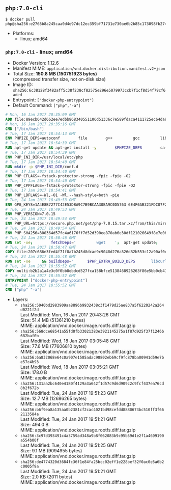 ## `php:7.0-cli`

```console
$ docker pull php@sha256:e2765b8a245caa0d4e97dc12ec359bf71731e730ae6b2b85c173098fb2744ebd
```

-	Platforms:
	-	linux; amd64

### `php:7.0-cli` - linux; amd64

-	Docker Version: 1.12.6
-	Manifest MIME: `application/vnd.docker.distribution.manifest.v2+json`
-	Total Size: **150.8 MB (150751923 bytes)**  
	(compressed transfer size, not on-disk size)
-	Image ID: `sha256:6c38128f3482aff5c38f238cf82575e296e5079973ccb7f1cf8d54f79cf6aded`
-	Entrypoint: `["docker-php-entrypoint"]`
-	Default Command: `["php","-a"]`

```dockerfile
# Mon, 16 Jan 2017 20:35:09 GMT
ADD file:89ecb642d662ee7edbb868340551106d51336c7e589fdaca4111725ec64da957 in / 
# Mon, 16 Jan 2017 20:35:16 GMT
CMD ["/bin/bash"]
# Tue, 17 Jan 2017 18:54:13 GMT
ENV PHPIZE_DEPS=autoconf 		file 		g++ 		gcc 		libc-dev 		make 		pkg-config 		re2c
# Tue, 17 Jan 2017 18:54:39 GMT
RUN apt-get update && apt-get install -y 		$PHPIZE_DEPS 		ca-certificates 		curl 		libedit2 		libsqlite3-0 		libxml2 		xz-utils 	--no-install-recommends && rm -r /var/lib/apt/lists/*
# Tue, 17 Jan 2017 18:54:39 GMT
ENV PHP_INI_DIR=/usr/local/etc/php
# Tue, 17 Jan 2017 18:54:40 GMT
RUN mkdir -p $PHP_INI_DIR/conf.d
# Tue, 17 Jan 2017 18:54:40 GMT
ENV PHP_CFLAGS=-fstack-protector-strong -fpic -fpie -O2
# Tue, 17 Jan 2017 18:54:40 GMT
ENV PHP_CPPFLAGS=-fstack-protector-strong -fpic -fpie -O2
# Tue, 17 Jan 2017 18:54:41 GMT
ENV PHP_LDFLAGS=-Wl,-O1 -Wl,--hash-style=both -pie
# Tue, 24 Jan 2017 18:49:53 GMT
ENV GPG_KEYS=1A4E8B7277C42E53DBA9C7B9BCAA30EA9C0D5763 6E4F6AB321FDC07F2C332E3AC2BF0BC433CFC8B3
# Tue, 24 Jan 2017 18:49:53 GMT
ENV PHP_VERSION=7.0.15
# Tue, 24 Jan 2017 18:49:54 GMT
ENV PHP_URL=https://secure.php.net/get/php-7.0.15.tar.xz/from/this/mirror PHP_ASC_URL=https://secure.php.net/get/php-7.0.15.tar.xz.asc/from/this/mirror
# Tue, 24 Jan 2017 18:49:54 GMT
ENV PHP_SHA256=300364d57fc4a6176ff7d52d390ee870ab6e30df121026649f8e7e0b9657fe93 PHP_MD5=dca23412f3e3b3987e582091b751925d
# Tue, 24 Jan 2017 18:50:46 GMT
RUN set -xe; 		fetchDeps=' 		wget 	'; 	apt-get update; 	apt-get install -y --no-install-recommends $fetchDeps; 	rm -rf /var/lib/apt/lists/*; 		mkdir -p /usr/src; 	cd /usr/src; 		wget -O php.tar.xz "$PHP_URL"; 		if [ -n "$PHP_SHA256" ]; then 		echo "$PHP_SHA256 *php.tar.xz" | sha256sum -c -; 	fi; 	if [ -n "$PHP_MD5" ]; then 		echo "$PHP_MD5 *php.tar.xz" | md5sum -c -; 	fi; 		if [ -n "$PHP_ASC_URL" ]; then 		wget -O php.tar.xz.asc "$PHP_ASC_URL"; 		export GNUPGHOME="$(mktemp -d)"; 		for key in $GPG_KEYS; do 			gpg --keyserver ha.pool.sks-keyservers.net --recv-keys "$key"; 		done; 		gpg --batch --verify php.tar.xz.asc php.tar.xz; 		rm -r "$GNUPGHOME"; 	fi; 		apt-get purge -y --auto-remove $fetchDeps
# Tue, 24 Jan 2017 18:50:47 GMT
COPY file:207c686e3fed4f71f8a7b245d8dcae9c9048d276a326d82b553c12a90af0c0ca in /usr/local/bin/ 
# Tue, 24 Jan 2017 18:55:48 GMT
RUN set -xe 	&& buildDeps=" 		$PHP_EXTRA_BUILD_DEPS 		libcurl4-openssl-dev 		libedit-dev 		libsqlite3-dev 		libssl-dev 		libxml2-dev 	" 	&& apt-get update && apt-get install -y $buildDeps --no-install-recommends && rm -rf /var/lib/apt/lists/* 		&& export CFLAGS="$PHP_CFLAGS" 		CPPFLAGS="$PHP_CPPFLAGS" 		LDFLAGS="$PHP_LDFLAGS" 	&& docker-php-source extract 	&& cd /usr/src/php 	&& ./configure 		--with-config-file-path="$PHP_INI_DIR" 		--with-config-file-scan-dir="$PHP_INI_DIR/conf.d" 				--disable-cgi 				--enable-ftp 		--enable-mbstring 		--enable-mysqlnd 				--with-curl 		--with-libedit 		--with-openssl 		--with-zlib 				$PHP_EXTRA_CONFIGURE_ARGS 	&& make -j "$(nproc)" 	&& make install 	&& { find /usr/local/bin /usr/local/sbin -type f -executable -exec strip --strip-all '{}' + || true; } 	&& make clean 	&& docker-php-source delete 		&& apt-get purge -y --auto-remove -o APT::AutoRemove::RecommendsImportant=false $buildDeps
# Tue, 24 Jan 2017 18:55:52 GMT
COPY multi:b2b2a1a4e3c0f0bb8ebdcd527fca158bfce5138468926263f86e5bb0cb41970f in /usr/local/bin/ 
# Tue, 24 Jan 2017 18:55:52 GMT
ENTRYPOINT ["docker-php-entrypoint"]
# Tue, 24 Jan 2017 18:55:52 GMT
CMD ["php" "-a"]
```

-	Layers:
	-	`sha256:5040bd2983909aa8896b9932438c3f1479d25ae837a5f6220242a264d0221f2d`  
		Last Modified: Mon, 16 Jan 2017 20:43:26 GMT  
		Size: 51.4 MB (51361210 bytes)  
		MIME: application/vnd.docker.image.rootfs.diff.tar.gzip
	-	`sha256:568dce68541a55fd0fb33021383e3921145275a1f87d925f37f1246b682baf0b`  
		Last Modified: Wed, 18 Jan 2017 03:05:48 GMT  
		Size: 77.6 MB (77606810 bytes)  
		MIME: application/vnd.docker.image.rootfs.diff.tar.gzip
	-	`sha256:6a832068e64c0a907e1585adac98802eb69cf9fc878ba00941d59e7be57c4b93`  
		Last Modified: Wed, 18 Jan 2017 03:05:21 GMT  
		Size: 178.0 B  
		MIME: application/vnd.docker.image.rootfs.diff.tar.gzip
	-	`sha256:131aa2bc640e4180f4129a3a642f1d57c9d6d909c2c9fcf437ea76cd8b2f672b`  
		Last Modified: Tue, 24 Jan 2017 19:51:23 GMT  
		Size: 12.7 MB (12686265 bytes)  
		MIME: application/vnd.docker.image.rootfs.diff.tar.gzip
	-	`sha256:b6f9ea8a135aa0b2381cf2cac4021bd98cefdd8880673bc510ff3f662113584a`  
		Last Modified: Tue, 24 Jan 2017 19:51:21 GMT  
		Size: 494.0 B  
		MIME: application/vnd.docker.image.rootfs.diff.tar.gzip
	-	`sha256:3c97d393491c4a3759ad348a9b8f062083b9c95b59d1e2f1a4699190a554b00f`  
		Last Modified: Tue, 24 Jan 2017 19:51:25 GMT  
		Size: 9.1 MB (9094955 bytes)  
		MIME: application/vnd.docker.image.rootfs.diff.tar.gzip
	-	`sha256:de4774320d3684fc36f1e84fa25bcc02eff1e228bef32f0ac0e5a6b2c0005f9a`  
		Last Modified: Tue, 24 Jan 2017 19:51:21 GMT  
		Size: 2.0 KB (2011 bytes)  
		MIME: application/vnd.docker.image.rootfs.diff.tar.gzip
